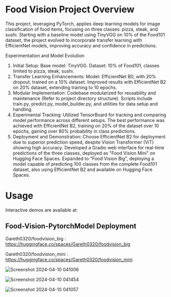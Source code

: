 # Food Vision Project Overview
This project, leveraging PyTorch, applies deep learning models for image classification of food items, focusing on three classes: pizza, steak, and sushi. Starting with a baseline model using TinyVGG on 10% of the Food101 dataset, the project evolved to incorporate transfer learning with EfficientNet models, improving accuracy and confidence in predictions.

Experimentation and Model Evolution
1. Initial Setup:
Base model: TinyVGG.
Dataset: 10% of Food101, classes limited to pizza, steak, sushi.
2. Transfer Learning Enhancements:
Model: EfficientNet B0, with 20% dropout, trained on a 10% dataset.
Improved results with EfficientNet B2 on 20% dataset, extending training to 10 epochs.
3. Modular Implementation:
Codebase modularized for reusability and maintenance (Refer to project directory structure).
Scripts include train.py, predict.py, model_builder.py, and utilities for data setup and handling.
4. Experimental Tracking:
Utilized TensorBoard for tracking and comparing model performance across different setups.
The best performance was achieved with EfficientNet B2, training on 20% of the dataset over 10 epochs, gaining over 80% probability in class predictions.
5. Deployment and Demonstration:
Choose EfficientNet B2 for deployment due to superior prediction speed, despite Vision Transformer (ViT) showing high accuracy.
Developed a Gradio web interface for real-time predictions of the three classes, deployed as "Food Vision Mini" on Hugging Face Spaces.
Expanded to "Food Vision Big", deploying a model capable of predicting 100 classes from the complete Food101 dataset, also using EfficientNet B2 and available on Hugging Face Spaces.

# Usage
Interactive demos are available at:

## Food-Vision-PytorchModel Deployment

Gareth0320/foodvision_big : https://huggingface.co/spaces/Gareth0320/foodvision_big

Gareth0320/foodvision_mini : https://huggingface.co/spaces/Gareth0320/foodvision_mini 

![Screenshot 2024-04-10 041006](https://github.com/Junying123/food-vision-pytorch/assets/92530725/b2b854d1-e41f-4ee8-b568-c050bd2cb8a1)

![Screenshot 2024-04-10 041454](https://github.com/Junying123/food-vision-pytorch/assets/92530725/1972c4e6-267b-46e9-be15-6a68f595f32a)

![Screenshot 2024-04-10 041057](https://github.com/Junying123/food-vision-pytorch/assets/92530725/c4a7e8a3-3984-428a-bbc4-04842ace9352)
